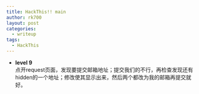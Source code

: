 ```yaml
---
title: HackThis!! main
author: rk700
layout: post
categories:
  - writeup
tags:
  - HackThis
---
```

*   **level 9**  
    点开request页面，发现要提交邮箱地址；提交我们的不行，再检查发现还有hidden的一个地址；修改使其显示出来，然后两个都改为我的邮箱再提交就好。
